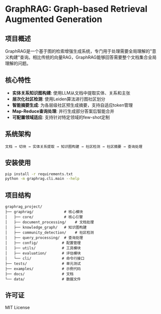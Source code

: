 # GraphRAG: Graph-based Retrieval Augmented Generation

## 项目概述

GraphRAG是一个基于图的检索增强生成系统，专门用于处理需要全局理解的"意义构建"查询。相比传统的向量RAG，GraphRAG能够回答需要整个文档集合全局理解的问题。

## 核心特性

- **实体关系知识图构建**: 使用LLM从文档中提取实体、关系和主张
- **层次化社区检测**: 使用Leiden算法进行图社区划分
- **智能摘要生成**: 为各层级社区预生成摘要，支持自适应token管理
- **Map-Reduce查询处理**: 并行生成部分答案后智能合并
- **可配置领域适应**: 支持针对特定领域的few-shot定制

## 系统架构

```
文档 → 切块 → 实体关系提取 → 知识图构建 → 社区检测 → 社区摘要 → 查询处理
```

## 安装使用

```bash
pip install -r requirements.txt
python -m graphrag.cli.main --help
```

## 项目结构

```
graphrag_project/
├── graphrag/              # 核心模块
│   ├── core/              # 核心引擎
│   ├── document_processing/    # 文档处理
│   ├── knowledge_graph/   # 知识图构建
│   ├── community_detection/    # 社区检测
│   ├── query_processing/  # 查询处理
│   ├── config/           # 配置管理
│   ├── utils/            # 工具模块
│   ├── evaluation/       # 评估模块
│   └── cli/              # 命令行接口
├── tests/                # 单元测试
├── examples/             # 示例代码
├── docs/                 # 文档
└── data/                 # 数据文件
```

## 许可证

MIT License